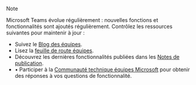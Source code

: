 > [!NOTE]
> Microsoft Teams évolue régulièrement : nouvelles fonctions et fonctionnalités sont ajoutés régulièrement. Contrôlez les ressources suivantes pour maintenir à jour :
- Suivez le [Blog des équipes](https://aka.ms/teamsblog).
- Lisez la [feuille de route équipes](https://aka.ms/skype2teamsroadmap).
- Découvrez les dernières fonctionnalités publiées dans les [Notes de publication](https://support.office.com/article/what-s-new-in-microsoft-teams-d7092a6d-c896-424c-b362-a472d5f105de).
- • Participer à la [Communauté technique équipes Microsoft](https://aka.ms/TeamsCommunity) pour obtenir des réponses à vos questions de fonctionnalité.
